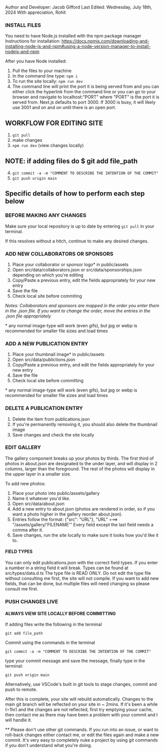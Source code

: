 Author and Developer: Jacob Gifford
Last Edited: Wednesday, July 18th, 2024
With appreciation, Rohit

### INSTALL FILES

You need to have Node.js installed with the npm package manager
Instructions for installation:
https://docs.npmjs.com/downloading-and-installing-node-js-and-npm#using-a-node-version-manager-to-install-nodejs-and-npm

After you have Node installed:

1. Pull the files to your machine
2. In the command line type: `npm i`
3. To run the site locally: `npm run dev`
4. The command line will print the port it is being served from and you can either click the hyperlink from the command line
   or you can go to your browser and navigate to localhost:"PORT" where "PORT" is the port it is served from. Next.js defaults to port 3000. If 3000 is busy, it will likely use 3001 and on and on until there is an open port.

## WORKFLOW FOR EDITING SITE

1. `git pull`
2. make changes
3. `npm run dev` (view changes locally)
## NOTE: if adding files do $ git add file_path
4. `git commit -a -m "COMMENT TO DESCRIBE THE INTENTION OF THE COMMIT"`
5. `git push origin main`

## Specific details of how to perform each step below

### BEFORE MAKING ANY CHANGES

Make sure your local repository is up to date by entering
`git pull` in your terminal.

If this resolves without a hitch, continue to make any desired changes.
### ADD NEW COLLABORATORS OR SPONSORS
1. Place your collaborator or sponsor logo\* in public/assets
2. Open src/data/collaborators.json or src/data/sponsorships.json depending on which you're editing
3. Copy/Paste a previous entry, edit the fields appropriately for your new entry
4. Save the file
5. Check local site before commiting

_Notes: Collaborators and sponsors are mapped in the order you enter them in the .json file. If you want to change the order, move the entries in the .json file appropriately_

\* any normal image-type will work (even gifs), but jpg or webp is recommended for smaller file sizes and load times

### ADD A NEW PUBLICATION ENTRY

1. Place your thumbnail image\* in public/assets
2. Open src/data/publictions.json
3. Copy/Paste a previous entry, and edit the fields appropriately for your new entry
4. Save the file
5. Check local site before committing

\* any normal image-type will work (even gifs), but jpg or webp is recommended for smaller file sizes and load times

### DELETE A PUBLICATION ENTRY

1. Delete the item from publications.json
2. If you're permanently removing it, you should also delete the thumbnail image
3. Save changes and check the site locally

### EDIT GALLERY

The gallery component breaks up your photos by thirds. The first third of photos in about.json are designated to the under layer, and will display in 2 columns, larger than the foreground. The rest of the photos will display in the upper layer in a smaller size.

To add new photos:

1. Place your photo into public/assets/gallery
2. Name it whatever you'd like.
3. Open src/data/about.json
4. Add a new entry to about.json (photos are rendered in order, so if you want a photo higher in the gallery reorder about.json).
5. Entries follow the format: {"src": "URL"}, "URL" ===> "/assets/gallery/'FILENAME'" Every field except the last field needs a comma after it.
6. Save changes, run the site locally to make sure it looks how you'd like it to.

#### FIELD TYPES

You can only edit publications.json with the correct field types. If you enter a number in a string field it will break.
Types can be found at src/types/data.d.ts
The type file is READ ONLY.
Do not edit the type file without consulting me first, the site will not compile.
If you want to add new fields, that can be done, but multiple files will need changing so please consult me first.

### PUSH CHANGES LIVE

#### ALWAYS VIEW SITE LOCALLY BEFORE COMMITTING

If adding files write the following in the terminal

`git add file_path`

Commit using the commands in the terminal

`git commit -a -m "COMMENT TO DESCRIBE THE INTENTION OF THE COMMIT"`

type your commit message and save the message, finally type in the terminal:

`git push origin main`

Alternatively, use VSCode's built in git tools to stage changes, commit and push to remote.

After this is complete, your site will rebuild automatically. Changes to the main git branch will be reflected on your site in ~ 2mins. If it's been a while (~1hr) and the changes are not reflected, first try emptying youur cache, then contact me as there may have been a problem with your commit and I will handle it.

\*\* Please don't use other git commands. If you run into an issue, or want to roll-back changes either contact me, or edit the files again and make a new commit. It's very easy to completely nuke a project by using git commands if you don't understand what you're doing.
